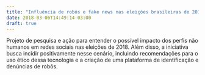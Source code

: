 ```yaml
---
title: "Influência de robôs e fake news nas eleições brasileiras de 2018"
date: 2018-03-06T14:49:14-03:00
draft: true
---
```


Projeto de pesquisa e ação para entender o possível impacto dos perfis não humanos em redes sociais nas eleições de 2018. Além disso, a iniciativa busca incidir positivamente nesse cenário, incluindo recomendações para o uso ético dessa tecnologia e a criação de uma plataforma de identificação e denúncias de robôs.
